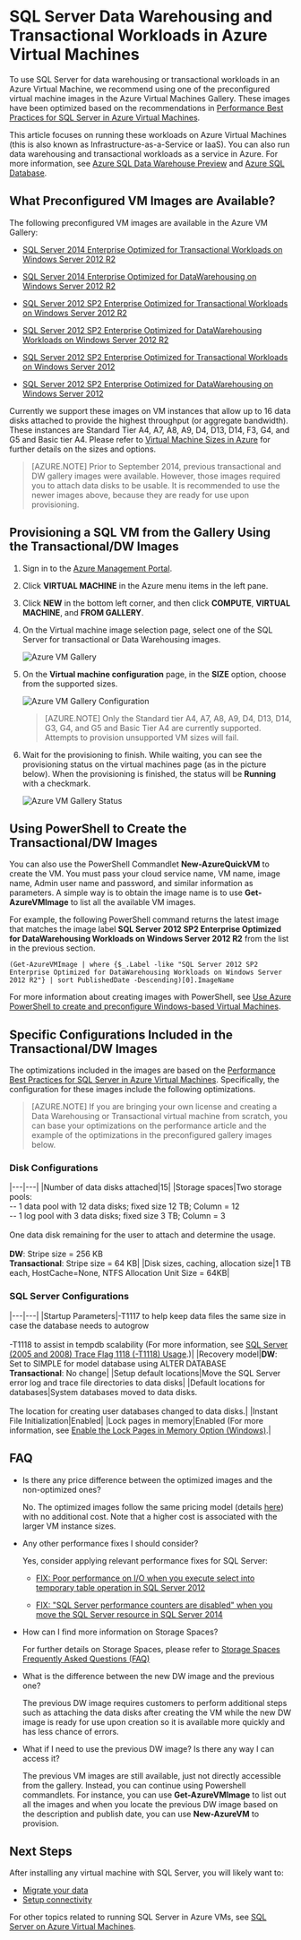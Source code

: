 <properties 
	pageTitle="SQL Server Data Warehousing and Transactional Workloads in Azure Virtual Machines"
	description="Describes the preconfigured and optimized SQL Server virtual machine images in Azure for data warehousing and OLTP workloads."
	services="virtual-machines"
	documentationCenter="na"
	authors="rothja"
	manager="jeffreyg"
	editor="monicar" />
<tags 
	ms.service="virtual-machines"
	ms.date="08/19/2015"
	wacn.date="" />

# SQL Server Data Warehousing and Transactional Workloads in Azure Virtual Machines

To use SQL Server for data warehousing or transactional workloads in an Azure Virtual Machine, we recommend using one of the preconfigured virtual machine images in the Azure Virtual Machines Gallery. These images have been optimized based on the recommendations in [Performance Best Practices for SQL Server in Azure Virtual Machines](https://msdn.microsoft.com/zh-cn/library/azure/dn133149.aspx).

This article focuses on running these workloads on Azure Virtual Machines (this is also known as Infrastructure-as-a-Service or IaaS). You can also run data warehousing and transactional workloads as a service in Azure. For more information, see [Azure SQL Data Warehouse Preview](http://azure.microsoft.com/documentation/services/sql-data-warehouse/) and [Azure SQL Database](http://azure.microsoft.com/documentation/services/sql-database/).

## What Preconfigured VM Images are Available?

The following preconfigured VM images are available in the Azure VM Gallery:

- [SQL Server 2014 Enterprise Optimized for Transactional Workloads on Windows Server 2012 R2](http://azure.microsoft.com/marketplace/partners/microsoft/sqlserver2014fortransactionalworkloadswindowsserver2012r2/)

- [SQL Server 2014 Enterprise Optimized for DataWarehousing on Windows Server 2012 R2](http://azure.microsoft.com/marketplace/partners/microsoft/sqlserver2014datawarehousingwindowsserver2012r2/)

- [SQL Server 2012 SP2 Enterprise Optimized for Transactional Workloads on Windows Server 2012 R2](http://azure.microsoft.com/marketplace/partners/microsoft/sqlserver2012sp2fortransactionalworkloadswindowsserver2012r2)

- [SQL Server 2012 SP2 Enterprise Optimized for DataWarehousing Workloads on Windows Server 2012 R2](http://azure.microsoft.com/marketplace/partners/microsoft/sqlserver2012sp2datawarehousingworkloadswindowsserver2012r2)

- [SQL Server 2012 SP2 Enterprise Optimized for Transactional Workloads on Windows Server 2012](http://azure.microsoft.com/marketplace/partners/microsoft/sqlserver2012sp2fortransactionalworkloadswindowsserver2012/)

- [SQL Server 2012 SP2 Enterprise Optimized for DataWarehousing on Windows Server 2012](http://azure.microsoft.com/marketplace/partners/microsoft/sqlserver2012sp2datawarehousingworkloadswindowsserver2012/)

Currently we support these images on VM instances that allow up to 16 data disks attached to provide the highest throughput (or aggregate bandwidth). These instances are Standard Tier A4, A7, A8, A9, D4, D13, D14, F3, G4, and G5 and Basic tier A4. Please refer to [Virtual Machine Sizes in Azure](/documentation/articles/virtual-machines-size-specs) for further details on the sizes and options.

>[AZURE.NOTE] Prior to September 2014, previous transactional and DW gallery images were available. However, those images required you to attach data disks to be usable. It is recommended to use the newer images above, because they are ready for use upon provisioning.

## Provisioning a SQL VM from the Gallery Using the Transactional/DW Images

1. Sign in to the [Azure Management Portal](http://manage.windowsazure.com/).

1. Click **VIRTUAL MACHINE** in the Azure menu items in the left pane.

1. Click **NEW** in the bottom left corner, and then click **COMPUTE**, **VIRTUAL MACHINE**, and **FROM GALLERY**.

1. On the Virtual machine image selection page, select one of the SQL Server for transactional or Data Warehousing images.

	![Azure VM Gallery](./media/virtual-machines-sql-server-dw-and-oltp-workloads/IC814362.png)

1. On the **Virtual machine configuration** page, in the **SIZE** option, choose from the supported sizes.

	![Azure VM Gallery Configuration](./media/virtual-machines-sql-server-dw-and-oltp-workloads/IC814363.png)

	>[AZURE.NOTE] Only the Standard tier A4, A7, A8, A9, D4, D13, D14, G3, G4, and G5 and Basic Tier A4 are currently supported. Attempts to provision unsupported VM sizes will fail.

1. Wait for the provisioning to finish. While waiting, you can see the provisioning status on the virtual machines page (as in the picture below). When the provisioning is finished, the status will be **Running** with a checkmark.

	![Azure VM Gallery Status](./media/virtual-machines-sql-server-dw-and-oltp-workloads/IC814364.png)

## Using PowerShell to Create the Transactional/DW Images

You can also use the PowerShell Commandlet **New-AzureQuickVM** to create the VM. You must pass your cloud service name, VM name, image name, Admin user name and password, and similar information as parameters. A simple way is to obtain the image name is to use **Get-AzureVMImage** to list all the available VM images.

For example, the following PowerShell command returns the latest image that matches the image label **SQL Server 2012 SP2 Enterprise Optimized for DataWarehousing Workloads on Windows Server 2012 R2** from the list in the previous section.

	(Get-AzureVMImage | where {$_.Label -like "SQL Server 2012 SP2 Enterprise Optimized for DataWarehousing Workloads on Windows Server 2012 R2"} | sort PublishedDate -Descending)[0].ImageName

For more information about creating images with PowerShell, see [Use Azure PowerShell to create and preconfigure Windows-based Virtual Machines](/documentation/articles/virtual-machines-ps-create-preconfigure-windows-vms).

## Specific Configurations Included in the Transactional/DW Images

The optimizations included in the images are based on the [Performance Best Practices for SQL Server in Azure Virtual Machines](https://msdn.microsoft.com/zh-cn/library/azure/dn133149.aspx). Specifically, the configuration for these images include the following optimizations.

>[AZURE.NOTE] If you are bringing your own license and creating a Data Warehousing or Transactional virtual machine from scratch, you can base your optimizations on the performance article and the example of the optimizations in the preconfigured gallery images below.

### Disk Configurations


|---|---|
|Number of data disks attached|15|
|Storage spaces|Two storage pools:<br/>-- 1 data pool with 12 data disks; fixed size 12 TB; Column = 12<br/>-- 1 log pool with 3 data disks; fixed size 3 TB; Column = 3<br/><br/>One data disk remaining for the user to attach and determine the usage.<br/><br/>**DW**: Stripe size = 256 KB<br/>**Transactional**: Stripe size = 64 KB|
|Disk sizes, caching, allocation size|1 TB each, HostCache=None, NTFS Allocation Unit Size = 64KB|

### SQL Server Configurations

|---|---|
|Startup Parameters|-T1117 to help keep data files the same size in case the database needs to autogrow<br/><br/>-T1118 to assist in tempdb scalability (For more information, see [SQL Server (2005 and 2008) Trace Flag 1118 (-T1118) Usage](http://blogs.msdn.com/b/psssql/archive/2008/12/17/sql-server-2005-and-2008-trace-flag-1118-t1118-usage.aspx?WT.mc_id=Blog_SQL_Announce_Announce).)|
|Recovery model|**DW**: Set to SIMPLE for model database using ALTER DATABASE<br/>**Transactional**: No change|
|Setup default locations|Move the SQL Server error log and trace file directories to data disks|
|Default locations for databases|System databases moved to data disks.<br/><br/>The location for creating user databases changed to data disks.|
|Instant File Initialization|Enabled|
|Lock pages in memory|Enabled (For more information, see [Enable the Lock Pages in Memory Option (Windows)](https://msdn.microsoft.com/zh-cn/library/ms190730.aspx).|

## FAQ

- Is there any price difference between the optimized images and the non-optimized ones?

	No. The optimized images follow the same pricing model (details [here](http://azure.microsoft.com/pricing/details/virtual-machines/)) with no additional cost. Note that a higher cost is associated with the larger VM instance sizes.

- Any other performance fixes I should consider?

	Yes, consider applying relevant performance fixes for SQL Server:

	- [FIX: Poor performance on I/O when you execute select into temporary table operation in SQL Server 2012](https://support.microsoft.com/kb/2958012)

	- [FIX: "SQL Server performance counters are disabled" when you move the SQL Server resource in SQL Server 2014](http://support.microsoft.com/kb/2973444)

- How can I find more information on Storage Spaces?

	For further details on Storage Spaces, please refer to [Storage Spaces Frequently Asked Questions (FAQ)](http://social.technet.microsoft.com/wiki/contents/articles/11382.storage-spaces-frequently-asked-questions-faq.aspx)

- What is the difference between the new DW image and the previous one?

	The previous DW image requires customers to perform additional steps such as attaching the data disks after creating the VM while the new DW image is ready for use upon creation so it is available more quickly and has less chance of errors.

- What if I need to use the previous DW image? Is there any way I can access it?

	The previous VM images are still available, just not directly accessible from the gallery. Instead, you can continue using Powershell commandlets. For instance, you can use **Get-AzureVMImage** to list out all the images and when you locate the previous DW image based on the description and publish date, you can use **New-AzureVM** to provision.

## Next Steps

After installing any virtual machine with SQL Server, you will likely want to:

- [Migrate your data](/documentation/articles/virtual-machines-migrate-onpremises-database)
- [Setup connectivity](/documentation/articles/virtual-machines-sql-server-connectivity)

For other topics related to running SQL Server in Azure VMs, see [SQL Server on Azure Virtual Machines](/documentation/articles/virtual-machines-sql-server-infrastructure-services).
